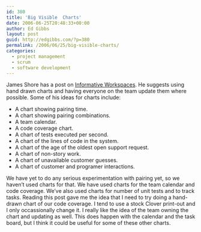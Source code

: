 ```yaml
---
id: 380
title: 'Big Visible  Charts'
date: 2006-06-25T20:48:33+00:00
author: Ed Gibbs
layout: post
guid: http://edgibbs.com/?p=380
permalink: /2006/06/25/big-visible-charts/
categories:
  - project management
  - scrum
  - software development
---
```

James Shore has a post on [Informative Workspaces](http://www.jamesshore.com/Agile-Book/informative_workspace.html). He suggests using hand drawn charts and having everyone on the team update them where possible. Some of his ideas for charts include:

  * A chart showing pairing time.
  * A chart showing pairing combinations.
  * A team calendar.
  * A code coverage chart.
  * A chart of tests executed per second.
  * A chart of the lines of code in the system.
  * A chart of the age of the oldest open support request.
  * A chart of non-story work.
  * A chart of unavailable customer guesses.
  * A chart of customer and programer interactions.

We have yet to do any serious experimentation with pairing yet, so we haven&#8217;t used charts for that. We have used charts for the team calendar and code coverage. We&#8217;ve also used charts for number of unit tests and to track tasks. Reading this post gave me the idea that I need to try doing a hand-drawn chart of our code coverage. I tend to use a stock Clover print-out and I only occassionally change it. I really like the idea of the team owning the chart and updating as well. This does happen with the calendar and the task board, but I think it could be useful for some of these other charts.